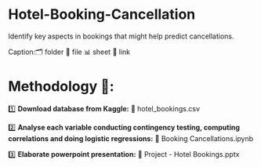 # Hotel-Booking-Cancellation
Identify key aspects in bookings that might help predict cancellations.

Caption:🗂️ folder 📁 file 📊 sheet 🔗 link

# Methodology 🧮:

1️⃣ **Download database from Kaggle:** 📁 hotel_bookings.csv

2️⃣ **Analyse each variable conducting contingency testing, computing correlations and doing logistic regressions:** 📁 Booking Cancellations.ipynb

3️⃣ **Elaborate powerpoint presentation:** 📁 Project - Hotel Bookings.pptx

